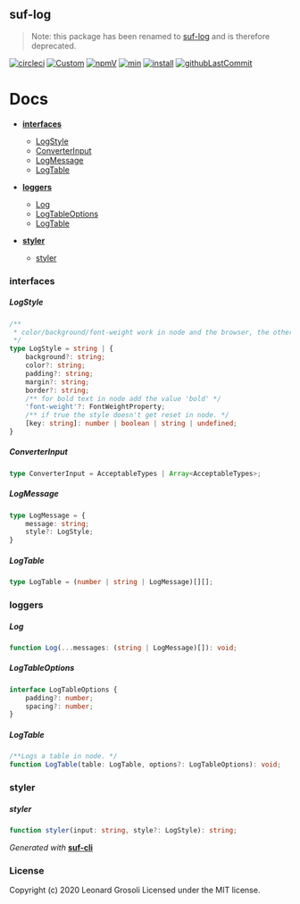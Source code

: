## suf-log

> Note: this package has been renamed to [suf-log](https://www.npmjs.com/package/suf-log) and is therefore deprecated.

<span id="BADGE_GENERATION_MARKER_0"></span>
[![circleci](https://img.shields.io/circleci/build/github/TheRealSyler/suf-log)](https://app.circleci.com/github/TheRealSyler/suf-log/pipelines) [![Custom](https://codecov.io/gh/TheRealSyler/suf-log/branch/master/graph/badge.svg)](https://codecov.io/gh/TheRealSyler/suf-log) [![npmV](https://img.shields.io/npm/v/suf-log?color=green)](https://www.npmjs.com/package/suf-log) [![min](https://img.shields.io/bundlephobia/min/suf-log)](https://bundlephobia.com/result?p=suf-log) [![install](https://badgen.net/packagephobia/install/suf-log)](https://packagephobia.now.sh/result?p=suf-log) [![githubLastCommit](https://img.shields.io/github/last-commit/TheRealSyler/suf-log)](https://github.com/TheRealSyler/suf-log)
<span id="BADGE_GENERATION_MARKER_1"></span>

<span id="DOC_GENERATION_MARKER_0"></span>

# Docs

- **[interfaces](#interfaces)**

  - [LogStyle](#logstyle)
  - [ConverterInput](#converterinput)
  - [LogMessage](#logmessage)
  - [LogTable](#logtable)

- **[loggers](#loggers)**

  - [Log](#log)
  - [LogTableOptions](#logtableoptions)
  - [LogTable](#logtable)

- **[styler](#styler)**

  - [styler](#styler)

### interfaces

##### LogStyle

```typescript
/**
 * color/background/font-weight work in node and the browser, the other properties only work in the browser.
 */
type LogStyle = string | {
    background?: string;
    color?: string;
    padding?: string;
    margin?: string;
    border?: string;
    /** for bold text in node add the value 'bold' */
    'font-weight'?: FontWeightProperty;
    /** if true the style doesn't get reset in node. */
    [key: string]: number | boolean | string | undefined;
}
```

##### ConverterInput

```typescript
type ConverterInput = AcceptableTypes | Array<AcceptableTypes>;
```

##### LogMessage

```typescript
type LogMessage = {
    message: string;
    style?: LogStyle;
}
```

##### LogTable

```typescript
type LogTable = (number | string | LogMessage)[][];
```

### loggers

##### Log

```typescript
function Log(...messages: (string | LogMessage)[]): void;
```

##### LogTableOptions

```typescript
interface LogTableOptions {
    padding?: number;
    spacing?: number;
}
```

##### LogTable

```typescript
/**Logs a table in node. */
function LogTable(table: LogTable, options?: LogTableOptions): void;
```

### styler

##### styler

```typescript
function styler(input: string, style?: LogStyle): string;
```

_Generated with_ **[suf-cli](https://www.npmjs.com/package/suf-cli)**
<span id="DOC_GENERATION_MARKER_1"></span>

### License

<span id="LICENSE_GENERATION_MARKER_0"></span>
Copyright (c) 2020 Leonard Grosoli Licensed under the MIT license.
<span id="LICENSE_GENERATION_MARKER_1"></span>

